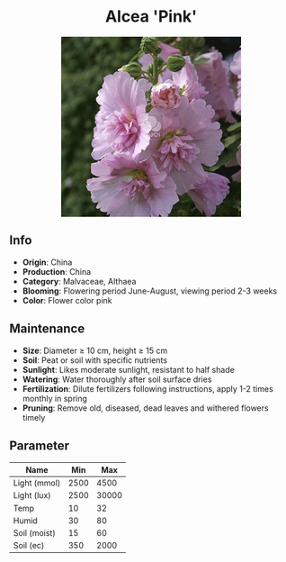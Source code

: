 <h1 align='center'>Alcea 'Pink'</h1>
<p align="center">
    <img 
        align='center'
        width='320'
        src="../images/alcea pink.png" 
        alt='Alcea 'Pink'' />
</p>

## Info

 - **Origin**: China
 - **Production**: China
 - **Category**: Malvaceae, Althaea
 - **Blooming**: Flowering period June-August, viewing period 2-3 weeks
 - **Color**: Flower color pink

## Maintenance

 - **Size**: Diameter ≥ 10 cm, height ≥ 15 cm
 - **Soil**: Peat or soil with specific nutrients
 - **Sunlight**: Likes moderate sunlight, resistant to half shade
 - **Watering**: Water thoroughly after soil surface dries
 - **Fertilization**: Dilute fertilizers following instructions,  apply 1-2 times monthly in spring
 - **Pruning**: Remove old, diseased, dead leaves and withered flowers timely

## Parameter

| Name         | Min  | Max   |
|--------------|------|-------|
| Light (mmol) | 2500 | 4500  |
| Light (lux)  | 2500 | 30000 |
| Temp         | 10    | 32    |
| Humid        | 30   | 80    |
| Soil (moist) | 15   | 60    |
| Soil (ec)    | 350  | 2000  |